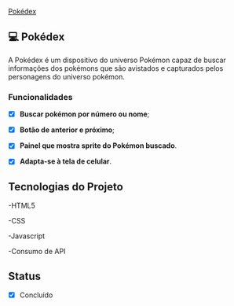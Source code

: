 <a href="https://pokedex-felipeleopoldino.netlify.app/">Pokédex</a>

## 💻 Pokédex
A Pokédex é um dispositivo do universo Pokémon capaz de buscar informações dos pokémons que são avistados e capturados pelos personagens do universo pokémon.


### Funcionalidades


- [x] **Buscar pokémon por número ou nome**;

- [x] **Botão de anterior e próximo**;

- [x] **Painel que mostra sprite do Pokémon buscado**.

- [x] **Adapta-se à tela de celular**.


## Tecnologias do Projeto

-HTML5

-CSS

-Javascript

-Consumo de API 



## Status


- [x] Concluído
